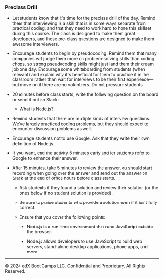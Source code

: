 ### Preclass Drill

* Let students know that it's time for the preclass drill of the day. Remind them that interviewing is a skill that is in some ways separate from practical coding, and that they need to work hard to hone this skillset during this course. The class is designed to make them great developers, and these pre-class questions are designed to make them awesome interviewers.

* Encourage students to begin by pseudocoding. Remind them that many companies will judge them more on problem-solving skills than coding chops, so strong pseudocoding skills might just land them their dream job one day. Encourage some whiteboarding from students (when relevant) and explain why it's beneficial for them to practice it in the classroom rather than wait for interviews to be their first experience—but move on if there are no volunteers. Do not pressure students.

* 20 minutes before class starts, write the following question on the board or send it out on Slack:

  * What is Node.js?

* Remind students that there are multiple kinds of interview questions. We've largely practiced coding problems, but they should expect to encounter discussion problems as well.

* Encourage students not to use Google. Ask that they write their own definition of Node.js.

* If you want, end the activity 5 minutes early and let students refer to Google to enhance their answer.
 
* After 15 minutes, take 5 minutes to review the answer. ou should start recording when going over the answer and send out the answer on Slack at the end of office hours before class starts.

  * Ask students if they found a solution and review their solution (or the ones below if no student solution is provided). 

  * Be sure to praise students who provide a solution even if it isn't fully correct. 

  * Ensure that you cover the following points:

    * Node.js is a run-time environment that runs JavaScript outside the browser.

    * Node.js allows developers to use JavaScript to build web servers, stand-alone desktop applications, phone apps, and more. 

---

© 2024 edX Boot Camps LLC. Confidential and Proprietary. All Rights Reserved.
 